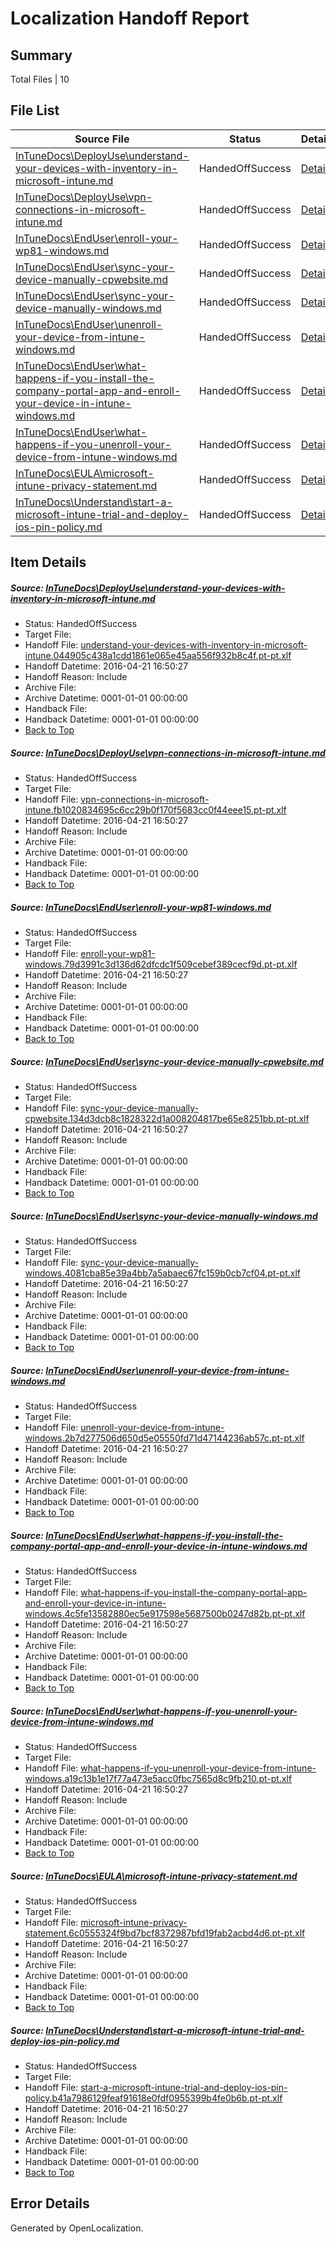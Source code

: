 # <a name='report-top'></a> Localization Handoff Report

## Summary
 Total Files | 10

## File List
 Source File | Status | Details 
 ----------- | ------ | ------- 
 [InTuneDocs\DeployUse\understand-your-devices-with-inventory-in-microsoft-intune.md](https://github.com/Microsoft/IntuneDocs-pr/blob/a80b5ef4ca931e6dac9cdf2ff5b1185723eb411d/InTuneDocs/DeployUse/understand-your-devices-with-inventory-in-microsoft-intune.md) | HandedOffSuccess | [Details](#282d66a2a18b2dc374bb89f915f8457fe0743a54288)
 [InTuneDocs\DeployUse\vpn-connections-in-microsoft-intune.md](https://github.com/Microsoft/IntuneDocs-pr/blob/16581a1a008f28bb202f0a57c4cd9f8a4807ed4c/InTuneDocs/DeployUse/vpn-connections-in-microsoft-intune.md) | HandedOffSuccess | [Details](#93f34372563cc2afa9c1898e249abbb06706e0b9296)
 [InTuneDocs\EndUser\enroll-your-wp81-windows.md](https://github.com/Microsoft/IntuneDocs-pr/blob/58ad3b03a6bf0f9bcd1cd917219ef10c998f0fc7/InTuneDocs/EndUser/enroll-your-wp81-windows.md) | HandedOffSuccess | [Details](#24d4910fa1458cdc4feb2e3f7501d8f8f064699b339)
 [InTuneDocs\EndUser\sync-your-device-manually-cpwebsite.md](https://github.com/Microsoft/IntuneDocs-pr/blob/58ad3b03a6bf0f9bcd1cd917219ef10c998f0fc7/InTuneDocs/EndUser/sync-your-device-manually-cpwebsite.md) | HandedOffSuccess | [Details](#394906f9db7866d99c9073285362a751e4e5b964466)
 [InTuneDocs\EndUser\sync-your-device-manually-windows.md](https://github.com/Microsoft/IntuneDocs-pr/blob/58ad3b03a6bf0f9bcd1cd917219ef10c998f0fc7/InTuneDocs/EndUser/sync-your-device-manually-windows.md) | HandedOffSuccess | [Details](#86c108d25dae0be2f8a743836af4d35ce5811153467)
 [InTuneDocs\EndUser\unenroll-your-device-from-intune-windows.md](https://github.com/Microsoft/IntuneDocs-pr/blob/58ad3b03a6bf0f9bcd1cd917219ef10c998f0fc7/InTuneDocs/EndUser/unenroll-your-device-from-intune-windows.md) | HandedOffSuccess | [Details](#4274cd1fd022dad8d35c27b8cfc0b1c07f0a1ab3475)
 [InTuneDocs\EndUser\what-happens-if-you-install-the-company-portal-app-and-enroll-your-device-in-intune-windows.md](https://github.com/Microsoft/IntuneDocs-pr/blob/58ad3b03a6bf0f9bcd1cd917219ef10c998f0fc7/InTuneDocs/EndUser/what-happens-if-you-install-the-company-portal-app-and-enroll-your-device-in-intune-windows.md) | HandedOffSuccess | [Details](#6af1f898a3c70cfd01bd18cbf54c75a31bbd0f58487)
 [InTuneDocs\EndUser\what-happens-if-you-unenroll-your-device-from-intune-windows.md](https://github.com/Microsoft/IntuneDocs-pr/blob/58ad3b03a6bf0f9bcd1cd917219ef10c998f0fc7/InTuneDocs/EndUser/what-happens-if-you-unenroll-your-device-from-intune-windows.md) | HandedOffSuccess | [Details](#8adda9a21039d041bc71fa9b0b364a33a2bc2877493)
 [InTuneDocs\EULA\microsoft-intune-privacy-statement.md](https://github.com/Microsoft/IntuneDocs-pr/blob/58ad3b03a6bf0f9bcd1cd917219ef10c998f0fc7/InTuneDocs/EULA/microsoft-intune-privacy-statement.md) | HandedOffSuccess | [Details](#565f9d25a9941ac7d3507c5094bea81e3e382a82506)
 [InTuneDocs\Understand\start-a-microsoft-intune-trial-and-deploy-ios-pin-policy.md](https://github.com/Microsoft/IntuneDocs-pr/blob/58ad3b03a6bf0f9bcd1cd917219ef10c998f0fc7/InTuneDocs/Understand/start-a-microsoft-intune-trial-and-deploy-ios-pin-policy.md) | HandedOffSuccess | [Details](#9e43b248302ae07400bcf34b13fd4d1eb947c6911266)

## Item Details
##### <a name='282d66a2a18b2dc374bb89f915f8457fe0743a54288'></a> Source: [InTuneDocs\DeployUse\understand-your-devices-with-inventory-in-microsoft-intune.md](https://github.com/Microsoft/IntuneDocs-pr/blob/a80b5ef4ca931e6dac9cdf2ff5b1185723eb411d/InTuneDocs/DeployUse/understand-your-devices-with-inventory-in-microsoft-intune.md)
* Status: HandedOffSuccess
* Target File: 
* Handoff File: [understand-your-devices-with-inventory-in-microsoft-intune.044905c438a1cdd1861e065e45aa556f932b8c4f.pt-pt.xlf](https://github.com/Microsoft/EM.handoff/blob/1136e96a25b675ae9ddca9b0a35a97abde17b800/ol-handoff/Microsoft/IntuneDocs-pr.pt-pt/master/understand-your-devices-with-inventory-in-microsoft-intune.044905c438a1cdd1861e065e45aa556f932b8c4f.pt-pt.xlf)
* Handoff Datetime: 2016-04-21 16:50:27
* Handoff Reason: Include
* Archive File: 
* Archive Datetime: 0001-01-01 00:00:00
* Handback File: 
* Handback Datetime: 0001-01-01 00:00:00
* [Back to Top](#report-top)

##### <a name='93f34372563cc2afa9c1898e249abbb06706e0b9296'></a> Source: [InTuneDocs\DeployUse\vpn-connections-in-microsoft-intune.md](https://github.com/Microsoft/IntuneDocs-pr/blob/16581a1a008f28bb202f0a57c4cd9f8a4807ed4c/InTuneDocs/DeployUse/vpn-connections-in-microsoft-intune.md)
* Status: HandedOffSuccess
* Target File: 
* Handoff File: [vpn-connections-in-microsoft-intune.fb1020834695c6cc29b0f170f5683cc0f44eee15.pt-pt.xlf](https://github.com/Microsoft/EM.handoff/blob/1136e96a25b675ae9ddca9b0a35a97abde17b800/ol-handoff/Microsoft/IntuneDocs-pr.pt-pt/master/vpn-connections-in-microsoft-intune.fb1020834695c6cc29b0f170f5683cc0f44eee15.pt-pt.xlf)
* Handoff Datetime: 2016-04-21 16:50:27
* Handoff Reason: Include
* Archive File: 
* Archive Datetime: 0001-01-01 00:00:00
* Handback File: 
* Handback Datetime: 0001-01-01 00:00:00
* [Back to Top](#report-top)

##### <a name='24d4910fa1458cdc4feb2e3f7501d8f8f064699b339'></a> Source: [InTuneDocs\EndUser\enroll-your-wp81-windows.md](https://github.com/Microsoft/IntuneDocs-pr/blob/58ad3b03a6bf0f9bcd1cd917219ef10c998f0fc7/InTuneDocs/EndUser/enroll-your-wp81-windows.md)
* Status: HandedOffSuccess
* Target File: 
* Handoff File: [enroll-your-wp81-windows.79d3991c3d136d62dfcdc1f509cebef389cecf9d.pt-pt.xlf](https://github.com/Microsoft/EM.handoff/blob/1136e96a25b675ae9ddca9b0a35a97abde17b800/ol-handoff/Microsoft/IntuneDocs-pr.pt-pt/master/enroll-your-wp81-windows.79d3991c3d136d62dfcdc1f509cebef389cecf9d.pt-pt.xlf)
* Handoff Datetime: 2016-04-21 16:50:27
* Handoff Reason: Include
* Archive File: 
* Archive Datetime: 0001-01-01 00:00:00
* Handback File: 
* Handback Datetime: 0001-01-01 00:00:00
* [Back to Top](#report-top)

##### <a name='394906f9db7866d99c9073285362a751e4e5b964466'></a> Source: [InTuneDocs\EndUser\sync-your-device-manually-cpwebsite.md](https://github.com/Microsoft/IntuneDocs-pr/blob/58ad3b03a6bf0f9bcd1cd917219ef10c998f0fc7/InTuneDocs/EndUser/sync-your-device-manually-cpwebsite.md)
* Status: HandedOffSuccess
* Target File: 
* Handoff File: [sync-your-device-manually-cpwebsite.134d3dcb8c1828322d1a008204817be65e8251bb.pt-pt.xlf](https://github.com/Microsoft/EM.handoff/blob/1136e96a25b675ae9ddca9b0a35a97abde17b800/ol-handoff/Microsoft/IntuneDocs-pr.pt-pt/master/sync-your-device-manually-cpwebsite.134d3dcb8c1828322d1a008204817be65e8251bb.pt-pt.xlf)
* Handoff Datetime: 2016-04-21 16:50:27
* Handoff Reason: Include
* Archive File: 
* Archive Datetime: 0001-01-01 00:00:00
* Handback File: 
* Handback Datetime: 0001-01-01 00:00:00
* [Back to Top](#report-top)

##### <a name='86c108d25dae0be2f8a743836af4d35ce5811153467'></a> Source: [InTuneDocs\EndUser\sync-your-device-manually-windows.md](https://github.com/Microsoft/IntuneDocs-pr/blob/58ad3b03a6bf0f9bcd1cd917219ef10c998f0fc7/InTuneDocs/EndUser/sync-your-device-manually-windows.md)
* Status: HandedOffSuccess
* Target File: 
* Handoff File: [sync-your-device-manually-windows.4081cba85e39a4bb7a5abaec67fc159b0cb7cf04.pt-pt.xlf](https://github.com/Microsoft/EM.handoff/blob/1136e96a25b675ae9ddca9b0a35a97abde17b800/ol-handoff/Microsoft/IntuneDocs-pr.pt-pt/master/sync-your-device-manually-windows.4081cba85e39a4bb7a5abaec67fc159b0cb7cf04.pt-pt.xlf)
* Handoff Datetime: 2016-04-21 16:50:27
* Handoff Reason: Include
* Archive File: 
* Archive Datetime: 0001-01-01 00:00:00
* Handback File: 
* Handback Datetime: 0001-01-01 00:00:00
* [Back to Top](#report-top)

##### <a name='4274cd1fd022dad8d35c27b8cfc0b1c07f0a1ab3475'></a> Source: [InTuneDocs\EndUser\unenroll-your-device-from-intune-windows.md](https://github.com/Microsoft/IntuneDocs-pr/blob/58ad3b03a6bf0f9bcd1cd917219ef10c998f0fc7/InTuneDocs/EndUser/unenroll-your-device-from-intune-windows.md)
* Status: HandedOffSuccess
* Target File: 
* Handoff File: [unenroll-your-device-from-intune-windows.2b7d277506d650d5e05550fd71d47144236ab57c.pt-pt.xlf](https://github.com/Microsoft/EM.handoff/blob/1136e96a25b675ae9ddca9b0a35a97abde17b800/ol-handoff/Microsoft/IntuneDocs-pr.pt-pt/master/unenroll-your-device-from-intune-windows.2b7d277506d650d5e05550fd71d47144236ab57c.pt-pt.xlf)
* Handoff Datetime: 2016-04-21 16:50:27
* Handoff Reason: Include
* Archive File: 
* Archive Datetime: 0001-01-01 00:00:00
* Handback File: 
* Handback Datetime: 0001-01-01 00:00:00
* [Back to Top](#report-top)

##### <a name='6af1f898a3c70cfd01bd18cbf54c75a31bbd0f58487'></a> Source: [InTuneDocs\EndUser\what-happens-if-you-install-the-company-portal-app-and-enroll-your-device-in-intune-windows.md](https://github.com/Microsoft/IntuneDocs-pr/blob/58ad3b03a6bf0f9bcd1cd917219ef10c998f0fc7/InTuneDocs/EndUser/what-happens-if-you-install-the-company-portal-app-and-enroll-your-device-in-intune-windows.md)
* Status: HandedOffSuccess
* Target File: 
* Handoff File: [what-happens-if-you-install-the-company-portal-app-and-enroll-your-device-in-intune-windows.4c5fe13582880ec5e917598e5687500b0247d82b.pt-pt.xlf](https://github.com/Microsoft/EM.handoff/blob/1136e96a25b675ae9ddca9b0a35a97abde17b800/ol-handoff/Microsoft/IntuneDocs-pr.pt-pt/master/what-happens-if-you-install-the-company-portal-app-and-enroll-your-device-in-intune-windows.4c5fe13582880ec5e917598e5687500b0247d82b.pt-pt.xlf)
* Handoff Datetime: 2016-04-21 16:50:27
* Handoff Reason: Include
* Archive File: 
* Archive Datetime: 0001-01-01 00:00:00
* Handback File: 
* Handback Datetime: 0001-01-01 00:00:00
* [Back to Top](#report-top)

##### <a name='8adda9a21039d041bc71fa9b0b364a33a2bc2877493'></a> Source: [InTuneDocs\EndUser\what-happens-if-you-unenroll-your-device-from-intune-windows.md](https://github.com/Microsoft/IntuneDocs-pr/blob/58ad3b03a6bf0f9bcd1cd917219ef10c998f0fc7/InTuneDocs/EndUser/what-happens-if-you-unenroll-your-device-from-intune-windows.md)
* Status: HandedOffSuccess
* Target File: 
* Handoff File: [what-happens-if-you-unenroll-your-device-from-intune-windows.a19c13b1e17f77a473e5acc0fbc7565d8c9fb210.pt-pt.xlf](https://github.com/Microsoft/EM.handoff/blob/1136e96a25b675ae9ddca9b0a35a97abde17b800/ol-handoff/Microsoft/IntuneDocs-pr.pt-pt/master/what-happens-if-you-unenroll-your-device-from-intune-windows.a19c13b1e17f77a473e5acc0fbc7565d8c9fb210.pt-pt.xlf)
* Handoff Datetime: 2016-04-21 16:50:27
* Handoff Reason: Include
* Archive File: 
* Archive Datetime: 0001-01-01 00:00:00
* Handback File: 
* Handback Datetime: 0001-01-01 00:00:00
* [Back to Top](#report-top)

##### <a name='565f9d25a9941ac7d3507c5094bea81e3e382a82506'></a> Source: [InTuneDocs\EULA\microsoft-intune-privacy-statement.md](https://github.com/Microsoft/IntuneDocs-pr/blob/58ad3b03a6bf0f9bcd1cd917219ef10c998f0fc7/InTuneDocs/EULA/microsoft-intune-privacy-statement.md)
* Status: HandedOffSuccess
* Target File: 
* Handoff File: [microsoft-intune-privacy-statement.6c0555324f9bd7bcf8372987bfd19fab2acbd4d6.pt-pt.xlf](https://github.com/Microsoft/EM.handoff/blob/1136e96a25b675ae9ddca9b0a35a97abde17b800/ol-handoff/Microsoft/IntuneDocs-pr.pt-pt/master/microsoft-intune-privacy-statement.6c0555324f9bd7bcf8372987bfd19fab2acbd4d6.pt-pt.xlf)
* Handoff Datetime: 2016-04-21 16:50:27
* Handoff Reason: Include
* Archive File: 
* Archive Datetime: 0001-01-01 00:00:00
* Handback File: 
* Handback Datetime: 0001-01-01 00:00:00
* [Back to Top](#report-top)

##### <a name='9e43b248302ae07400bcf34b13fd4d1eb947c6911266'></a> Source: [InTuneDocs\Understand\start-a-microsoft-intune-trial-and-deploy-ios-pin-policy.md](https://github.com/Microsoft/IntuneDocs-pr/blob/58ad3b03a6bf0f9bcd1cd917219ef10c998f0fc7/InTuneDocs/Understand/start-a-microsoft-intune-trial-and-deploy-ios-pin-policy.md)
* Status: HandedOffSuccess
* Target File: 
* Handoff File: [start-a-microsoft-intune-trial-and-deploy-ios-pin-policy.b41a7986129feaf91618e0fdf0955399b4fe0b6b.pt-pt.xlf](https://github.com/Microsoft/EM.handoff/blob/1136e96a25b675ae9ddca9b0a35a97abde17b800/ol-handoff/Microsoft/IntuneDocs-pr.pt-pt/master/start-a-microsoft-intune-trial-and-deploy-ios-pin-policy.b41a7986129feaf91618e0fdf0955399b4fe0b6b.pt-pt.xlf)
* Handoff Datetime: 2016-04-21 16:50:27
* Handoff Reason: Include
* Archive File: 
* Archive Datetime: 0001-01-01 00:00:00
* Handback File: 
* Handback Datetime: 0001-01-01 00:00:00
* [Back to Top](#report-top)


## Error Details

Generated by OpenLocalization.
